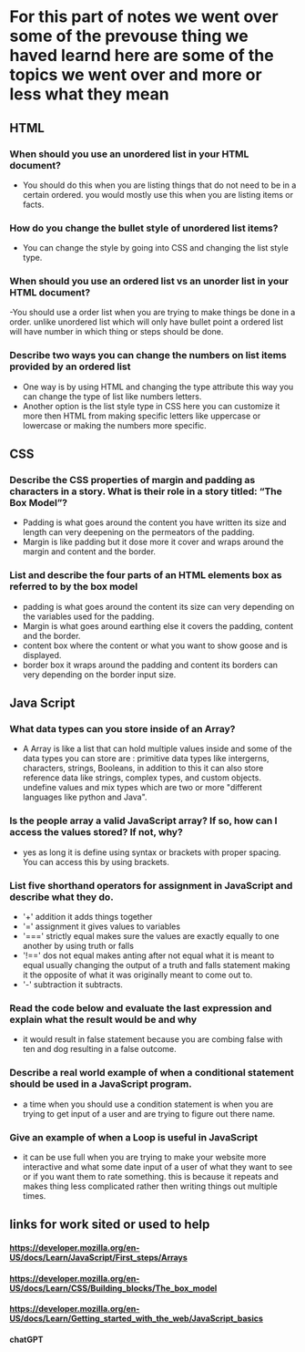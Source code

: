 # For this part of notes we went over some of the prevouse thing we haved learnd here are some of the topics we went over and more or less what they mean 

## HTML

### When should you use an unordered list in your HTML document?
- You should do this when you are listing things that do not need to be in a certain ordered. you would mostly use this when you are listing items or facts.
 
### How do you change the bullet style of unordered list items?
- You can change the style by going into CSS and changing the list style type. 

### When should you use an ordered list vs an unorder list in your HTML document?
-You should use a order list when you are trying to make things be done in a order. unlike unordered list which will only have bullet point a ordered list will have number in which thing or steps should be done. 

### Describe two ways you can change the numbers on list items provided by an ordered list
- One way is by using HTML and changing the type attribute this way you can change the type of list like numbers letters. 
- Another option is the list style type in CSS here you can customize it more then HTML from making specific letters like uppercase or lowercase or making the numbers more specific.   

## CSS

### Describe the CSS properties of margin and padding as characters in a story. What is their role in a story titled: “The Box Model”?
- Padding is what goes around the content you have written its size and length can very deepening on the permeators of the padding. 
- Margin is like padding but it dose more it cover and wraps around the margin and content and the border.

### List and describe the four parts of an HTML elements box as referred to by the box model
- padding is what goes around the content its size can very depending on the variables used for the padding.
- Margin is what goes around earthing else it covers the padding, content and the border. 
- content box where the content or what you want to show goose and is displayed. 
- border box it wraps around the padding and content its borders can very depending on the border input size.  


## Java Script

### What data types can you store inside of an Array?
- A Array is like a list that can hold multiple values inside and some of the data types you can store are : primitive data types like intergerns, characters, strings, Booleans, in addition to this it can also store reference data like strings, complex types, and custom objects. 
undefine values and mix types which are two or more "different languages like python and Java".    

### Is the people array a valid JavaScript array? If so, how can I access the values stored? If not, why?
- yes as long it is define using syntax or brackets with proper spacing. You can access this by using brackets. 

### List five shorthand operators for assignment in JavaScript and describe what they do.
- '+' addition it adds things together 
- '=' assignment it gives values to variables
- '===' strictly equal makes sure the values are exactly equally to one another by using truth or falls 
- '!==' dos not equal makes anting after not equal what it is meant to equal usually changing the output of a truth and falls statement making it the opposite of what it was originally meant to come out to.
- '-' subtraction it subtracts. 

### Read the code below and evaluate the last expression and explain what the result would be and why
- it would result in  false statement because you are combing false with ten and dog resulting in a false outcome.   

### Describe a real world example of when a conditional statement should be used in a JavaScript program.
- a time when you should use a condition statement is when you are trying to get input of a user and are trying to figure out there name. 

### Give an example of when a Loop is useful in JavaScript
- it can be use full when you are trying to make your website more interactive and what some date input of a user of what they want to see or if you want them to rate something. this is because it repeats and makes thing less complicated rather then writing things out multiple times. 

## links for work sited or used to help 

#### https://developer.mozilla.org/en-US/docs/Learn/JavaScript/First_steps/Arrays

#### https://developer.mozilla.org/en-US/docs/Learn/CSS/Building_blocks/The_box_model

#### https://developer.mozilla.org/en-US/docs/Learn/Getting_started_with_the_web/JavaScript_basics

#### chatGPT